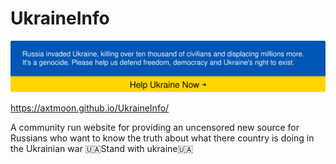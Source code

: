 # UkraineInfo
![SWUbanner](https://raw.githubusercontent.com/vshymanskyy/StandWithUkraine/main/banner2.svg)

https://axtmoon.github.io/UkraineInfo/

A community run website for providing an uncensored new source for Russians who want to know the truth about what there country is doing in the Ukrainian war 🇺🇦Stand with ukraine🇺🇦

